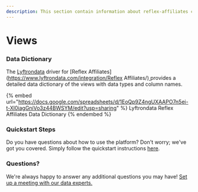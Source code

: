 ```yaml
---
description: This section contain information about reflex-affiliates connector views information
---
```


# Views

### Data Dictionary

The [Lyftrondata](https://www.lyftrondata.com/) driver for [Reflex Affiliates](https://www.lyftrondata.com/integration/Reflex Affiliates/)[ ](https://www.lyftrondata.com/integration/reflex-affiliates/)provides a detailed data dictionary of the views with data types and column names.

{% embed url="https://docs.google.com/spreadsheets/d/1EoQp9Z4ngUXAAPO7n5ei-t-Xl0iagGniVo3z44BWSYM/edit?usp=sharing" %}
Lyftrondata Reflex Affiliates Data Dictionary
{% endembed %}

### Quickstart Steps

Do you have questions about how to use the platform? Don't worry; we've got you covered. Simply follow the quickstart instructions [here](../../../../quickstart-steps.md).

### Questions? <a href="#questions" id="questions"></a>

We're always happy to answer any additional questions you may have! [Set up a meeting with our data experts.](https://www.lyftrondata.com/book-a-meeting/)


